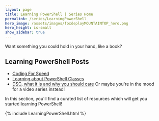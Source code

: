 ```yaml
---
layout: page
title: Learning PowerShell | Series Home
permalink: /series/LearningPowerShell
hero_image: /assets/images/foxdeployMOUNTAINTOP_hero.png
hero_height: is-small
show_sidebar: true
---
```

Want something you could hold in your hand, like a book?  

## Learning PowerShell Posts

* [Coding For Speed](/2016/03/23/coding-for-speed)
* [Learning about PowerShell Classes](/2016/11/22/class-is-in-session-powershell-classes)
* [DSC, what it is and why you should care](/2014/03/10/desired-state-configuration-what-it-is-and-why-you-should-care)
Or maybe you're in the mood for a video series instead!

In this section, you'll find a curated list of resources which will get you started learning PowerShell!


{% include LearningPowerShell.html %}

